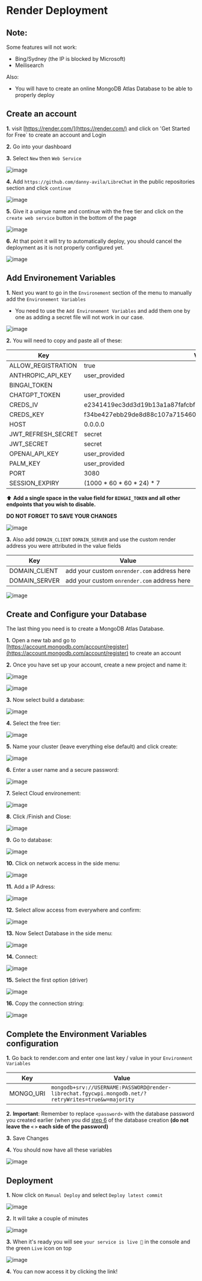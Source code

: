 # Render Deployment

## Note:

Some features will not work:
- Bing/Sydney (the IP is blocked by Microsoft)
- Meilisearch

Also:
- You will have to create an online MongoDB Atlas Database to be able to properly deploy

## Create an account

**1.** visit [https://render.com/](https://render.com/) and click on 'Get Started for Free` to create an account and Login

**2.** Go into your dashboard

**3.** Select `New` then `Web Service`
  
  ![image](https://github.com/fuegovic/LibreChat/assets/32828263/4edeceaf-6032-4bd0-9575-0dda76fd9958)

**4.** Add `https://github.com/danny-avila/LibreChat` in the public repositories section and click `continue`
  
  ![image](https://github.com/fuegovic/LibreChat/assets/32828263/4f3990f9-ab91-418d-baf3-05fef306a991)

**5.** Give it a unique name and continue with the free tier and click on the `create web service` button in the bottom of the page
  
  ![image](https://github.com/fuegovic/LibreChat/assets/32828263/ec7604ed-f833-4c23-811a-b99bdd09fb34)

**6.** At that point it will try to automatically deploy, you should cancel the deployment as it is not properly configured yet.

  ![image](https://github.com/fuegovic/LibreChat/assets/32828263/7b6973b1-68fa-4877-b78f-9cb2ee6e4f33)


## Add Environement Variables

**1.** Next you want to go in the `Environement` section of the menu to manually add the `Environement Variables`
  - You need to use the `Add Environement Variables` and add them one by one as adding a secret file will not work in our case.

  ![image](https://github.com/fuegovic/LibreChat/assets/32828263/4a1a08d5-a1f0-4e24-8393-d6740c58b19a)

**2.** You will need to copy and paste all of these:

| Key | Value |
| --- | --- |
| ALLOW_REGISTRATION | true |
| ANTHROPIC_API_KEY | user_provided |
| BINGAI_TOKEN |  | 
| CHATGPT_TOKEN | user_provided |
| CREDS_IV | e2341419ec3dd3d19b13a1a87fafcbfb |
| CREDS_KEY | f34be427ebb29de8d88c107a71546019685ed8b241d8f2ed00c3df97ad2566f0 |
| HOST | 0.0.0.0 |
| JWT_REFRESH_SECRET | secret |
| JWT_SECRET | secret |
| OPENAI_API_KEY | user_provided |
| PALM_KEY | user_provided |
| PORT | 3080 |
| SESSION_EXPIRY | (1000 * 60 * 60 * 24) * 7 |

⬆️ **Add a single space in the value field for `BINGAI_TOKEN` and all other endpoints that you wish to disable.**

**DO NOT FORGET TO SAVE YOUR CHANGES**

  ![image](https://github.com/fuegovic/LibreChat/assets/32828263/1101669f-b793-4e0a-80c2-7784131f7dae)


**3.** Also add `DOMAIN_CLIENT` `DOMAIN_SERVER` and use the custom render address you were attributed in the value fields

| Key | Value |
| --- | --- |
| DOMAIN_CLIENT | add your custom `onrender.com` address here |
| DOMAIN_SERVER | add your custom `onrender.com` address here |

  ![image](https://github.com/fuegovic/LibreChat/assets/32828263/735afb66-0adc-4ae3-adbc-54f2648dd5a1)


## Create and Configure your Database

The last thing you need is to create a MongoDB Atlas Database.

**1.** Open a new tab and go to [https://account.mongodb.com/account/register](https://account.mongodb.com/account/register) to create an account

**2.** Once you have set up your account, create a new project and name it:

  ![image](https://github.com/fuegovic/LibreChat/assets/32828263/5cdeeba0-2982-47c3-8228-17e8500fd0d7)

  ![image](https://github.com/fuegovic/LibreChat/assets/32828263/97da7454-63a9-42dc-8eeb-7a3ae861c7c4)

**3.** Now select build a database:

  ![image](https://github.com/fuegovic/LibreChat/assets/32828263/f6fc986e-83fe-472c-a720-618c27bab801)

**4.** Select the free tier:

  ![image](https://github.com/fuegovic/LibreChat/assets/32828263/87037310-52f6-4217-822b-d47168464067)

**5.** Name your cluster (leave everything else default) and click create:

  ![image](https://github.com/fuegovic/LibreChat/assets/32828263/e8aa62b5-ff85-4c76-befc-2a99563e6c81)

**6.** Enter a user name and a secure password:

  ![image](https://github.com/fuegovic/LibreChat/assets/32828263/df2c407f-2124-4c5e-bc0e-f5868811e59d)

**7.** Select Cloud environement:

  ![image](https://github.com/fuegovic/LibreChat/assets/32828263/1b0d3cae-2e87-4330-920c-61be1589f041)

**8.** Click /Finish and Close:

  ![image](https://github.com/fuegovic/LibreChat/assets/32828263/103f8958-2744-42ab-9cda-75c2f33296cb)

**9.** Go to database:

  ![image](https://github.com/fuegovic/LibreChat/assets/32828263/9c487530-8b4a-4db0-8e56-cb06f7c2ff74)

**10.** Click on network access in the side menu:

  ![image](https://github.com/fuegovic/LibreChat/assets/32828263/29f287ee-caa1-4a2b-a705-bcb33f4735bb)

**11.** Add a IP Adress:

  ![image](https://github.com/fuegovic/LibreChat/assets/32828263/b870fa3f-9da2-4e2e-bd00-20bc0a67b562)

**12.** Select allow access from everywhere and confirm:

  ![image](https://github.com/fuegovic/LibreChat/assets/32828263/5cd80bda-ae6d-48f0-94c1-67b122b68357)

**13.** Now Select Database in the side menu:

  ![image](https://github.com/fuegovic/LibreChat/assets/32828263/55d15f51-b890-4664-8d0a-686597984e2f)

**14.** Connect:

  ![image](https://github.com/fuegovic/LibreChat/assets/32828263/198ca6cf-8a90-4b95-b7f7-1149a09fddfe)

**15.** Select the first option (driver)

  ![image](https://github.com/fuegovic/LibreChat/assets/32828263/d8aaf0e4-285d-4e76-bb78-591355569da7)

**16.** Copy the connection string:

  ![image](https://github.com/fuegovic/LibreChat/assets/32828263/ccc52648-39fa-4f45-8e2b-96c93ffede4a)



## Complete the Environment Variables configuration 

**1.** Go back to render.com and enter one last key / value in your `Environment Variables`

| Key | Value |
| --- | --- |
| MONGO_URI | `mongodb+srv://USERNAME:PASSWORD@render-librechat.fgycwpi.mongodb.net/?retryWrites=true&w=majority` |

**2.** **Important**: Remember to replace `<password>` with the database password you created earlier (when you did [step 6](render.md#L101) of the database creation **(do not leave the `<` `>` each side of the password)**

**3.** Save Changes

**4.** You should now have all these variables 

  ![image](https://github.com/fuegovic/LibreChat/assets/32828263/a99ef7b1-8fd3-4fd4-999f-45fc28378ad9)


## Deployment

**1.** Now click on `Manual Deploy` and select `Deploy latest commit`

  ![image](https://github.com/fuegovic/LibreChat/assets/32828263/d39baffd-e15d-422e-b866-a29501795a34)

**2.** It will take a couple of minutes

  ![image](https://github.com/fuegovic/LibreChat/assets/32828263/418ce867-b15e-4532-abcc-e4b601748a58)

**3.** When it's ready you will see `your service is live 🎉` in the console and the green `Live` icon on top

  ![image](https://github.com/fuegovic/LibreChat/assets/32828263/c200e052-8a12-46b2-9f64-b3cdff146980)

**4.** You can now access it by clicking the link!
